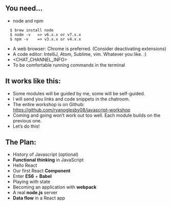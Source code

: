 
You need...
---------------

* node and npm
```
  $ brew install node
  $ node -v   => v6.x.x or v7.x.x
  $ npm -v    => v3.x.x or v4.x.x
```

* A web browser: Chrome is preferred. (Consider deactivating extensions)
* A code editor: IntelliJ, Atom, Sublime, vim. Whatever you like. :)
* <CHAT_CHANNEL_INFO>
* To be comfortable running commands in the terminal

It works like this:
---------------

* Some modules will be guided by me, some will be self-guided.
* I will send you links and code snippets in the chatroom.
* The entire workshop is on Github: <https://github.com/ryanoglesby08/javascript-workshop>
* Coming and going won’t work out too well. Each module builds on the previous one.
* Let’s do this!

The Plan:
---------------

* History of Javascript (optional)
* **Functional thinking** in JavaScript
* Hello React
* Our first React **Component**
* Enter **ES6** + **Babel**
* Playing with state
* Becoming an application with **webpack**
* A real **node.js** server
* **Data flow** in a React app
